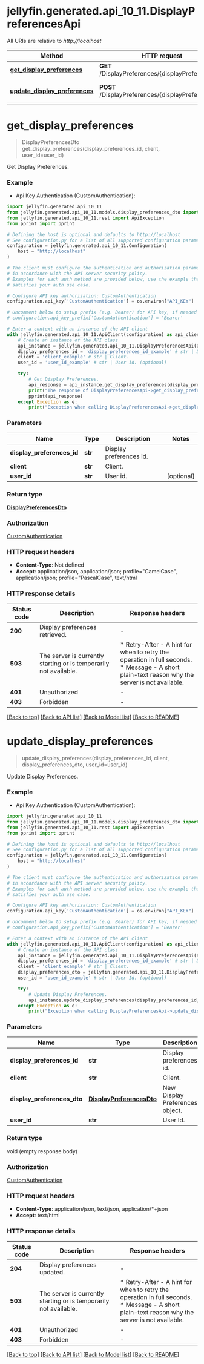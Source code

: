 # jellyfin.generated.api_10_11.DisplayPreferencesApi

All URIs are relative to *http://localhost*

Method | HTTP request | Description
------------- | ------------- | -------------
[**get_display_preferences**](DisplayPreferencesApi.md#get_display_preferences) | **GET** /DisplayPreferences/{displayPreferencesId} | Get Display Preferences.
[**update_display_preferences**](DisplayPreferencesApi.md#update_display_preferences) | **POST** /DisplayPreferences/{displayPreferencesId} | Update Display Preferences.


# **get_display_preferences**
> DisplayPreferencesDto get_display_preferences(display_preferences_id, client, user_id=user_id)

Get Display Preferences.

### Example

* Api Key Authentication (CustomAuthentication):

```python
import jellyfin.generated.api_10_11
from jellyfin.generated.api_10_11.models.display_preferences_dto import DisplayPreferencesDto
from jellyfin.generated.api_10_11.rest import ApiException
from pprint import pprint

# Defining the host is optional and defaults to http://localhost
# See configuration.py for a list of all supported configuration parameters.
configuration = jellyfin.generated.api_10_11.Configuration(
    host = "http://localhost"
)

# The client must configure the authentication and authorization parameters
# in accordance with the API server security policy.
# Examples for each auth method are provided below, use the example that
# satisfies your auth use case.

# Configure API key authorization: CustomAuthentication
configuration.api_key['CustomAuthentication'] = os.environ["API_KEY"]

# Uncomment below to setup prefix (e.g. Bearer) for API key, if needed
# configuration.api_key_prefix['CustomAuthentication'] = 'Bearer'

# Enter a context with an instance of the API client
with jellyfin.generated.api_10_11.ApiClient(configuration) as api_client:
    # Create an instance of the API class
    api_instance = jellyfin.generated.api_10_11.DisplayPreferencesApi(api_client)
    display_preferences_id = 'display_preferences_id_example' # str | Display preferences id.
    client = 'client_example' # str | Client.
    user_id = 'user_id_example' # str | User id. (optional)

    try:
        # Get Display Preferences.
        api_response = api_instance.get_display_preferences(display_preferences_id, client, user_id=user_id)
        print("The response of DisplayPreferencesApi->get_display_preferences:\n")
        pprint(api_response)
    except Exception as e:
        print("Exception when calling DisplayPreferencesApi->get_display_preferences: %s\n" % e)
```



### Parameters


Name | Type | Description  | Notes
------------- | ------------- | ------------- | -------------
 **display_preferences_id** | **str**| Display preferences id. | 
 **client** | **str**| Client. | 
 **user_id** | **str**| User id. | [optional] 

### Return type

[**DisplayPreferencesDto**](DisplayPreferencesDto.md)

### Authorization

[CustomAuthentication](README.md#CustomAuthentication)

### HTTP request headers

 - **Content-Type**: Not defined
 - **Accept**: application/json, application/json; profile="CamelCase", application/json; profile="PascalCase", text/html

### HTTP response details

| Status code | Description | Response headers |
|-------------|-------------|------------------|
**200** | Display preferences retrieved. |  -  |
**503** | The server is currently starting or is temporarily not available. |  * Retry-After - A hint for when to retry the operation in full seconds. <br>  * Message - A short plain-text reason why the server is not available. <br>  |
**401** | Unauthorized |  -  |
**403** | Forbidden |  -  |

[[Back to top]](#) [[Back to API list]](README.md#documentation-for-api-endpoints) [[Back to Model list]](README.md#documentation-for-models) [[Back to README]](README.md)

# **update_display_preferences**
> update_display_preferences(display_preferences_id, client, display_preferences_dto, user_id=user_id)

Update Display Preferences.

### Example

* Api Key Authentication (CustomAuthentication):

```python
import jellyfin.generated.api_10_11
from jellyfin.generated.api_10_11.models.display_preferences_dto import DisplayPreferencesDto
from jellyfin.generated.api_10_11.rest import ApiException
from pprint import pprint

# Defining the host is optional and defaults to http://localhost
# See configuration.py for a list of all supported configuration parameters.
configuration = jellyfin.generated.api_10_11.Configuration(
    host = "http://localhost"
)

# The client must configure the authentication and authorization parameters
# in accordance with the API server security policy.
# Examples for each auth method are provided below, use the example that
# satisfies your auth use case.

# Configure API key authorization: CustomAuthentication
configuration.api_key['CustomAuthentication'] = os.environ["API_KEY"]

# Uncomment below to setup prefix (e.g. Bearer) for API key, if needed
# configuration.api_key_prefix['CustomAuthentication'] = 'Bearer'

# Enter a context with an instance of the API client
with jellyfin.generated.api_10_11.ApiClient(configuration) as api_client:
    # Create an instance of the API class
    api_instance = jellyfin.generated.api_10_11.DisplayPreferencesApi(api_client)
    display_preferences_id = 'display_preferences_id_example' # str | Display preferences id.
    client = 'client_example' # str | Client.
    display_preferences_dto = jellyfin.generated.api_10_11.DisplayPreferencesDto() # DisplayPreferencesDto | New Display Preferences object.
    user_id = 'user_id_example' # str | User Id. (optional)

    try:
        # Update Display Preferences.
        api_instance.update_display_preferences(display_preferences_id, client, display_preferences_dto, user_id=user_id)
    except Exception as e:
        print("Exception when calling DisplayPreferencesApi->update_display_preferences: %s\n" % e)
```



### Parameters


Name | Type | Description  | Notes
------------- | ------------- | ------------- | -------------
 **display_preferences_id** | **str**| Display preferences id. | 
 **client** | **str**| Client. | 
 **display_preferences_dto** | [**DisplayPreferencesDto**](DisplayPreferencesDto.md)| New Display Preferences object. | 
 **user_id** | **str**| User Id. | [optional] 

### Return type

void (empty response body)

### Authorization

[CustomAuthentication](README.md#CustomAuthentication)

### HTTP request headers

 - **Content-Type**: application/json, text/json, application/*+json
 - **Accept**: text/html

### HTTP response details

| Status code | Description | Response headers |
|-------------|-------------|------------------|
**204** | Display preferences updated. |  -  |
**503** | The server is currently starting or is temporarily not available. |  * Retry-After - A hint for when to retry the operation in full seconds. <br>  * Message - A short plain-text reason why the server is not available. <br>  |
**401** | Unauthorized |  -  |
**403** | Forbidden |  -  |

[[Back to top]](#) [[Back to API list]](README.md#documentation-for-api-endpoints) [[Back to Model list]](README.md#documentation-for-models) [[Back to README]](README.md)

